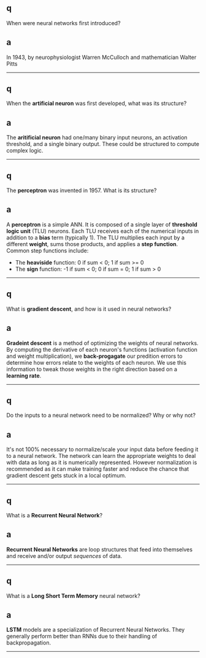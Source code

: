 ## q
When were neural networks first introduced?

## a
In 1943, by neurophysiologist Warren McCulloch and mathematician Walter Pitts

---

## q
When the **artificial neuron** was first developed, what was its structure?

## a
The **aritificial neuron** had one/many binary input neurons, an activation threshold, and a single binary output. These could be structured to compute complex logic.

---

## q
The **perceptron** was invented in 1957. What is its structure?

## a
A **perceptron** is a simple ANN. It is composed of a single layer of **threshold logic unit** (TLU) neurons. Each TLU receives each of the numerical inputs in addition to a **bias** term (typically 1). The TLU multiplies each input by a different **weight**, sums those products, and applies a **step function**. Common step functions include:

* The **heaviside** function: 0 if sum < 0; 1 if sum >= 0
* The **sign** function: -1 if sum < 0; 0 if sum = 0; 1 if sum > 0

---

## q
What is **gradient descent**, and how is it used in neural networks?

## a
**Gradeint descent** is a method of optimizing the weights of neural networks. By computing the derivative of each neuron's functions (activation function and weight multiplication), we **back-progagate** our predition errors to determine how errors relate to the weights of each neuron. We use this information to tweak those weights in the right direction based on a **learning rate**.

---

## q

Do the inputs to a neural network need to be normalized? Why or why not?

## a

It's not 100% necessary to normalize/scale your input data before feeding it to a neural network. The network can learn the appropriate weights to deal with data as long as it is numerically represented. However normalization is recommended as it can make training faster and reduce the chance that gradient descent gets stuck in a local optimum.

---

## q

What is a **Recurrent Neural Network**?

## a

**Recurrent Neural Networks** are loop structures that feed into themselves and receive and/or output *sequences* of data.

---

## q

What is a **Long Short Term Memory** neural network?

## a

**LSTM** models are a specialization of Recurrent Neural Networks. They generally perform better than RNNs due to their handling of backpropagation.

---
